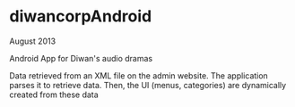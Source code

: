 diwancorpAndroid
================
August 2013

Android App for Diwan's audio dramas

Data retrieved from an XML file on the admin website.
The application parses it to retrieve data.
Then, the UI (menus, categories) are dynamically created from these data
